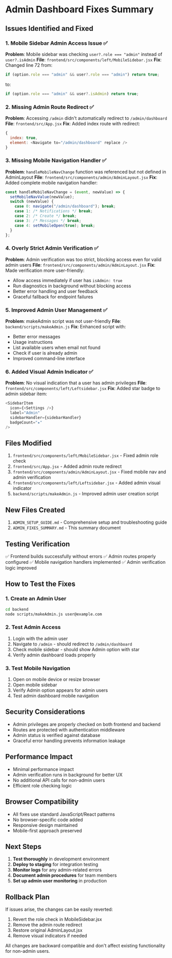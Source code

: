 # Admin Dashboard Fixes Summary

## Issues Identified and Fixed

### 1. Mobile Sidebar Admin Access Issue ✅
**Problem**: Mobile sidebar was checking `user?.role === "admin"` instead of `user?.isAdmin`
**File**: `frontend/src/components/left/MobileSidebar.jsx`
**Fix**: Changed line 72 from:
```javascript
if (option.role === "admin" && user?.role === "admin") return true;
```
to:
```javascript
if (option.role === "admin" && user?.isAdmin) return true;
```

### 2. Missing Admin Route Redirect ✅
**Problem**: Accessing `/admin` didn't automatically redirect to `/admin/dashboard`
**File**: `frontend/src/App.jsx`
**Fix**: Added index route with redirect:
```javascript
{
  index: true,
  element: <Navigate to="/admin/dashboard" replace />
}
```

### 3. Missing Mobile Navigation Handler ✅
**Problem**: `handleMobileNavChange` function was referenced but not defined in AdminLayout
**File**: `frontend/src/components/admin/AdminLayout.jsx`
**Fix**: Added complete mobile navigation handler:
```javascript
const handleMobileNavChange = (event, newValue) => {
  setMobileNavValue(newValue);
  switch (newValue) {
    case 0: navigate("/admin/dashboard"); break;
    case 1: /* Notifications */ break;
    case 2: /* Create */ break;
    case 3: /* Messages */ break;
    case 4: setMobileOpen(true); break;
  }
};
```

### 4. Overly Strict Admin Verification ✅
**Problem**: Admin verification was too strict, blocking access even for valid admin users
**File**: `frontend/src/components/admin/AdminLayout.jsx`
**Fix**: Made verification more user-friendly:
- Allow access immediately if user has `isAdmin: true`
- Run diagnostics in background without blocking access
- Better error handling and user feedback
- Graceful fallback for endpoint failures

### 5. Improved Admin User Management ✅
**Problem**: makeAdmin script was not user-friendly
**File**: `backend/scripts/makeAdmin.js`
**Fix**: Enhanced script with:
- Better error messages
- Usage instructions
- List available users when email not found
- Check if user is already admin
- Improved command-line interface

### 6. Added Visual Admin Indicator ✅
**Problem**: No visual indication that a user has admin privileges
**File**: `frontend/src/components/left/Leftsidebar.jsx`
**Fix**: Added star badge to admin sidebar item:
```javascript
<SidebarItem
  icon={<Settings />}
  label="Admin"
  sidebarHandler={sidebarHandler}
  badgeCount="★"
/>
```

## Files Modified

1. `frontend/src/components/left/MobileSidebar.jsx` - Fixed admin role check
2. `frontend/src/App.jsx` - Added admin route redirect
3. `frontend/src/components/admin/AdminLayout.jsx` - Fixed mobile nav and admin verification
4. `frontend/src/components/left/Leftsidebar.jsx` - Added admin visual indicator
5. `backend/scripts/makeAdmin.js` - Improved admin user creation script

## New Files Created

1. `ADMIN_SETUP_GUIDE.md` - Comprehensive setup and troubleshooting guide
2. `ADMIN_FIXES_SUMMARY.md` - This summary document

## Testing Verification

✅ Frontend builds successfully without errors
✅ Admin routes properly configured
✅ Mobile navigation handlers implemented
✅ Admin verification logic improved

## How to Test the Fixes

### 1. Create an Admin User
```bash
cd backend
node scripts/makeAdmin.js user@example.com
```

### 2. Test Admin Access
1. Login with the admin user
2. Navigate to `/admin` - should redirect to `/admin/dashboard`
3. Check mobile sidebar - should show Admin option with star
4. Verify admin dashboard loads properly

### 3. Test Mobile Navigation
1. Open on mobile device or resize browser
2. Open mobile sidebar
3. Verify Admin option appears for admin users
4. Test admin dashboard mobile navigation

## Security Considerations

- Admin privileges are properly checked on both frontend and backend
- Routes are protected with authentication middleware
- Admin status is verified against database
- Graceful error handling prevents information leakage

## Performance Impact

- Minimal performance impact
- Admin verification runs in background for better UX
- No additional API calls for non-admin users
- Efficient role checking logic

## Browser Compatibility

- All fixes use standard JavaScript/React patterns
- No browser-specific code added
- Responsive design maintained
- Mobile-first approach preserved

## Next Steps

1. **Test thoroughly** in development environment
2. **Deploy to staging** for integration testing
3. **Monitor logs** for any admin-related errors
4. **Document admin procedures** for team members
5. **Set up admin user monitoring** in production

## Rollback Plan

If issues arise, the changes can be easily reverted:
1. Revert the role check in MobileSidebar.jsx
2. Remove the admin route redirect
3. Restore original AdminLayout.jsx
4. Remove visual indicators if needed

All changes are backward compatible and don't affect existing functionality for non-admin users. 